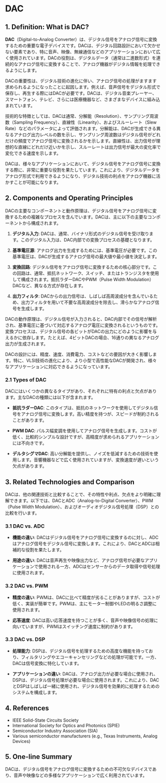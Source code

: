 # DAC

## 1. Definition: What is **DAC**?
**DAC**（Digital-to-Analog Converter）は、デジタル信号をアナログ信号に変換するための重要な電子デバイスです。DACは、デジタル回路設計において欠かせない要素であり、特に音声、映像、無線通信などのアプリケーションにおいて広く使用されています。DACの役割は、デジタルデータ（通常は二進数形式）を連続的なアナログ信号に変換することで、アナログ機器がデジタル情報を処理できるようにします。

DACの重要性は、デジタル技術の進化に伴い、アナログ信号の処理がますます求められるようになったことに起因します。例えば、音声信号をデジタル形式で保存し、再生する際にはDACが必要です。DACは、デジタル音楽プレーヤー、スマートフォン、テレビ、さらには医療機器など、さまざまなデバイスに組み込まれています。

技術的な特徴としては、DACは通常、分解能（Resolution）、サンプリング周波数（Sampling Frequency）、直線性（Linearity）、およびスルーレート（Slew Rate）などのパラメータによって評価されます。分解能は、DACが生成できる異なるアナログ出力レベルの数を示し、サンプリング周波数はデジタル信号がどれだけの頻度でアナログ信号に変換されるかを示します。直線性は、出力信号が理想的な直線にどれだけ近いかを示し、スルーレートは出力信号が最大の変化率で変化できる速度を示します。

DACは、様々なアプリケーションにおいて、デジタル信号をアナログ信号に変換する際に、非常に重要な役割を果たしています。これにより、デジタルデータをアナログ形式で利用できるようになり、デジタル技術の利点をアナログ機器に活かすことが可能になります。

## 2. Components and Operating Principles
DACの主要なコンポーネントと動作原理は、デジタル信号をアナログ信号に変換するための複雑なプロセスを含んでいます。DACは、主に以下の主要なコンポーネントから構成されます。

1. **デジタル入力**: DACは、通常、バイナリ形式のデジタル信号を受け取ります。このデジタル入力は、DAC内部での変換プロセスの基礎となります。

2. **基準電圧源**: アナログ出力を生成するためには、基準電圧が必要です。この基準電圧は、DACが生成するアナログ信号の最大値や最小値を決定します。

3. **変換回路**: デジタル信号をアナログ信号に変換するための核心部分です。この回路は、通常、抵抗ネットワーク、スイッチ、またはトランジスタを使用して構成されます。抵抗ラダーDACやPWM（Pulse Width Modulation）DACなど、異なる方式が存在します。

4. **出力フィルタ**: DACからの出力信号は、しばしば高周波成分を含んでいるため、出力フィルタを用いて不要な高周波成分を除去し、滑らかなアナログ信号を生成します。

DACの動作原理は、デジタル信号が入力されると、DAC内部でその信号が解析され、基準電圧に基づいて対応するアナログ電圧に変換されるというものです。変換プロセスは、デジタル信号の各ビットがDACの出力にどのように影響を与えるかに依存します。たとえば、4ビットDACの場合、16通りの異なるアナログ出力が生成されます。

DACの設計には、精度、速度、消費電力、コストなどの要因が大きく影響します。特に、VLSI技術の進化により、より小型で高性能なDACが開発され、様々なアプリケーションに対応できるようになっています。

### 2.1 Types of DAC
DACにはいくつかの異なるタイプがあり、それぞれに特有の利点と欠点があります。主なDACの種類には以下が含まれます。

- **抵抗ラダーDAC**: このタイプは、抵抗のネットワークを使用してデジタル信号をアナログ信号に変換します。高い精度を持つが、スピードが制約されることがあります。

- **PWM DAC**: パルス幅変調を使用してアナログ信号を生成します。コストが低く、比較的シンプルな設計ですが、高精度が求められるアプリケーションには不向きです。

- **デルタシグマDAC**: 高い分解能を提供し、ノイズを低減するための技術を使用します。音響機器などで広く使用されていますが、変換速度が遅いという欠点があります。

## 3. Related Technologies and Comparison
DACは、他の関連技術と比較することで、その特性や利点、欠点をより明確に理解できます。以下では、DACとADC（Analog-to-Digital Converter）、PWM（Pulse Width Modulation）、およびオーディオデジタル信号処理（DSP）との比較を行います。

### 3.1 DAC vs. ADC
- **機能の違い**: DACはデジタル信号をアナログ信号に変換するのに対し、ADCはアナログ信号をデジタル信号に変換します。これにより、DACとADCは相補的な役割を果たします。

- **用途の違い**: DACは音声再生や映像出力など、アナログ信号が必要なアプリケーションで使用される一方、ADCはセンサーからのデータ取得や信号処理に使用されます。

### 3.2 DAC vs. PWM
- **精度の違い**: PWMは、DACに比べて精度が劣ることがありますが、コストが低く、実装が簡単です。PWMは、主にモーター制御やLEDの明るさ調整に使用されます。

- **応答速度**: DACは高い応答速度を持つことが多く、音声や映像信号の処理に向いていますが、PWMはスイッチング速度に制約があります。

### 3.3 DAC vs. DSP
- **処理能力**: DSPは、デジタル信号を処理するための高度な機能を持っており、フィルタリングやエコーキャンセリングなどの処理が可能です。一方、DACは信号変換に特化しています。

- **アプリケーションの違い**: DACは、アナログ出力が必要な場合に使用され、DSPは、デジタル信号処理が必要な場合に使用されます。これにより、DACとDSPはしばしば一緒に使用され、デジタル信号を効果的に処理するためのシステムを構成します。

## 4. References
- IEEE Solid-State Circuits Society
- International Society for Optics and Photonics (SPIE)
- Semiconductor Industry Association (SIA)
- Various semiconductor manufacturers (e.g., Texas Instruments, Analog Devices)

## 5. One-line Summary
DACは、デジタル信号をアナログ信号に変換するための不可欠なデバイスであり、音声や映像などの多様なアプリケーションで広く利用されています。